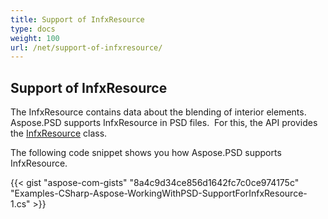 ```yaml
---
title: Support of InfxResource
type: docs
weight: 100
url: /net/support-of-infxresource/
---
```


## **Support of InfxResource**
The InfxResource contains data about the blending of interior elements. Aspose.PSD supports InfxResource in PSD files.  For this, the API provides the [InfxResource](https://reference.aspose.com/net/psd/aspose.psd.fileformats.psd.layers.layerresources/infxresource) class.

The following code snippet shows you how Aspose.PSD supports InfxResource.

{{< gist "aspose-com-gists" "8a4c9d34ce856d1642fc7c0ce974175c" "Examples-CSharp-Aspose-WorkingWithPSD-SupportForInfxResource-1.cs" >}}
